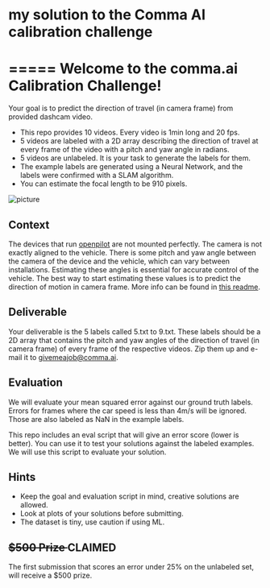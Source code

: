 # my solution to the Comma AI calibration challenge
=====
Welcome to the comma.ai Calibration Challenge!
======

Your goal is to predict the direction of travel (in camera frame) from provided dashcam video.

- This repo provides 10 videos. Every video is 1min long and 20 fps.
- 5 videos are labeled with a 2D array describing the direction of travel at every frame of the video
  with a pitch and yaw angle in radians.
- 5 videos are unlabeled. It is your task to generate the labels for them.
- The example labels are generated using a Neural Network, and the labels were confirmed with a SLAM algorithm.
- You can estimate the focal length to be 910 pixels.


![picture](https://user-images.githubusercontent.com/6804392/116619874-e78a8180-a8f5-11eb-93e3-c9c852726db8.png)

Context
------
The devices that run [openpilot](https://github.com/commaai/openpilot/) are not mounted perfectly. The camera
is not exactly aligned to the vehicle. There is some pitch and yaw angle between the camera of the device and
the vehicle, which can vary between installations. Estimating these angles is essential for accurate control
of the vehicle. The best way to start estimating these values is to predict the direction of motion in camera
frame. More info  can be found in [this readme](https://github.com/commaai/openpilot/tree/master/common/transformations).

Deliverable
-----

Your deliverable is the 5 labels called 5.txt to 9.txt. These labels should be a 2D array that contains
the pitch and yaw angles of the direction of travel (in camera frame) of every frame of the respective videos.
Zip them up and e-mail it to givemeajob@comma.ai.


Evaluation
-----

We will evaluate your mean squared error against our ground truth labels. Errors for frames where the car
speed is less than 4m/s will be ignored. Those are also labeled as NaN in the example labels.

This repo includes an eval script that will give an error score (lower is better). You can use it to test your
solutions against the labeled examples. We will use this script to evaluate your solution. 


Hints
------
- Keep the goal and evaluation script in mind, creative solutions are allowed.
- Look at plots of your solutions before submitting.
- The dataset is tiny, use caution if using ML.


<s> $500 Prize </s> CLAIMED
------
The first submission that scores an error under 25% on the unlabeled set, will receive a $500 prize.

